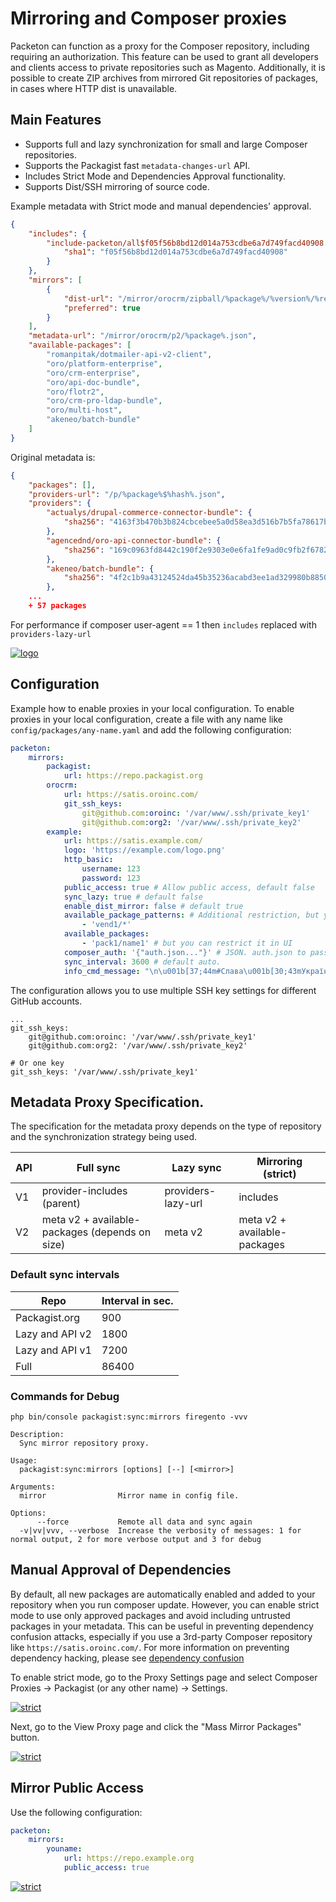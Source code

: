 # Mirroring and Composer proxies

Packeton can function as a proxy for the Composer repository, including requiring an authorization.
This feature can be used to grant all developers and clients access to private repositories such as Magento.
Additionally, it is possible to create ZIP archives from mirrored Git repositories of packages, in cases where HTTP dist
is unavailable.

Main Features
-------------

- Supports full and lazy synchronization for small and large Composer repositories.
- Supports the Packagist fast `metadata-changes-url` API.
- Includes Strict Mode and Dependencies Approval functionality.
- Supports Dist/SSH mirroring of source code.

Example metadata with Strict mode and manual dependencies' approval.

```json
{
    "includes": {
        "include-packeton/all$f05f56b8bd12d014a753cdbe6a7d749facd40908.json": {
            "sha1": "f05f56b8bd12d014a753cdbe6a7d749facd40908"
        }
    },
    "mirrors": [
        {
            "dist-url": "/mirror/orocrm/zipball/%package%/%version%/%reference%.%type%",
            "preferred": true
        }
    ],
    "metadata-url": "/mirror/orocrm/p2/%package%.json",
    "available-packages": [
        "romanpitak/dotmailer-api-v2-client",
        "oro/platform-enterprise",
        "oro/crm-enterprise",
        "oro/api-doc-bundle",
        "oro/flotr2",
        "oro/crm-pro-ldap-bundle",
        "oro/multi-host",
        "akeneo/batch-bundle"
    ]
}
```

Original metadata is:

```json
{
    "packages": [],
    "providers-url": "/p/%package%$%hash%.json",
    "providers": {
        "actualys/drupal-commerce-connector-bundle": {
            "sha256": "4163f3b470b3b824cbcebee5a0d58ea3d516b7b5fa78617ba21120eeec9e494f"
        },
        "agencednd/oro-api-connector-bundle": {
            "sha256": "169c0963fd8442c190f2e9303e0e6fa1fe9ad0c9fb2f6782176d02e65a48eada"
        },
        "akeneo/batch-bundle": {
            "sha256": "4f2c1b9a43124524da45b35236acabd3ee1ad329980b885089e9eb408c1bca01"
        },
    ...
    + 57 packages
```

For performance if composer user-agent == 1 then `includes` replaced with `providers-lazy-url`


[![logo](../img/packeton_proxies.png)](../img/packeton_proxies.png)

## Configuration

Example how to enable proxies in your local configuration.
To enable proxies in your local configuration, create a file with any name
like `config/packages/any-name.yaml` and add the following configuration:

```yaml
packeton:
    mirrors:
        packagist:
            url: https://repo.packagist.org
        orocrm:
            url: https://satis.oroinc.com/
            git_ssh_keys:
                git@github.com:oroinc: '/var/www/.ssh/private_key1'
                git@github.com:org2: '/var/www/.ssh/private_key2'
        example:
            url: https://satis.example.com/
            logo: 'https://example.com/logo.png'
            http_basic:
                username: 123
                password: 123
            public_access: true # Allow public access, default false
            sync_lazy: true # default false 
            enable_dist_mirror: false # default true
            available_package_patterns: # Additional restriction, but you can restrict it in UI
                - 'vend1/*' 
            available_packages:
                - 'pack1/name1' # but you can restrict it in UI
            composer_auth: '{"auth.json..."}' # JSON. auth.json to pass composer opts.
            sync_interval: 3600 # default auto.
            info_cmd_message: "\n\u001b[37;44m#Слава\u001b[30;43mУкраїні!\u001b[0m\n\u001b[40;31m#Смерть\u001b[30;41mворогам\u001b[0m" # Info message
```

The configuration allows you to use multiple SSH key settings for different GitHub accounts.

```
...
git_ssh_keys:
    git@github.com:oroinc: '/var/www/.ssh/private_key1'
    git@github.com:org2: '/var/www/.ssh/private_key2'

# Or one key
git_ssh_keys: '/var/www/.ssh/private_key1'
```

## Metadata Proxy Specification.

The specification for the metadata proxy depends on the type of repository and the synchronization strategy being used.

| API | Full sync                                      | Lazy sync          | Mirroring (strict)           |
|-----|------------------------------------------------|--------------------|------------------------------|
| V1  | provider-includes (parent)                     | providers-lazy-url | includes                     |
| V2  | meta v2 + available-packages (depends on size) | meta v2            | meta v2 + available-packages |


### Default sync intervals 

| Repo            | Interval in sec. |
|-----------------|------------------|
| Packagist.org   | 900              | 
| Lazy and API v2 | 1800             | 
| Lazy and API v1 | 7200             |
| Full            | 86400            |

### Commands for Debug

```
php bin/console packagist:sync:mirrors firegento -vvv

Description:
  Sync mirror repository proxy.

Usage:
  packagist:sync:mirrors [options] [--] [<mirror>]

Arguments:
  mirror                Mirror name in config file.

Options:
      --force           Remote all data and sync again
  -v|vv|vvv, --verbose  Increase the verbosity of messages: 1 for normal output, 2 for more verbose output and 3 for debug
```

## Manual Approval of Dependencies

By default, all new packages are automatically enabled and added to your repository when you run composer update. 
However, you can enable strict mode to use only approved packages and avoid including untrusted packages in your metadata. 
This can be useful in preventing dependency confusion attacks, especially if you use a 3rd-party Composer repository 
like `https://satis.oroinc.com/`. For more information on preventing dependency hacking, please see [dependency confusion](https://blog.packagist.com/preventing-dependency-hijacking) 

To enable strict mode, go to the Proxy Settings page and select Composer Proxies -> Packagist (or any other name) -> Settings.

[![strict](../img/mirr1.png)](../img/mirr1.png)

Next, go to the View Proxy page and click the "Mass Mirror Packages" button.

[![strict](../img/mirr2.png)](../img/mirr2.png)

## Mirror Public Access

Use the following configuration:

```yaml
packeton:
    mirrors:
        youname:
            url: https://repo.example.org
            public_access: true
```

[![strict](../img/mirr3.png)](../img/mirr3.png)
